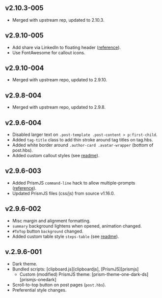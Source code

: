 ## v2.10.3-005
- Merged with upstream rep, updated to 2.10.3.

## v2.9.10-005
- Add share via LinkedIn to floating header ([reference][linkedin-share]).
- Use FontAwesome for callout icons.

[linkedin-share]: https://forum.ghost.org/t/additional-social-accounts-in-general-settings/750/24

## v2.9.10-004
- Merged with upstream repo, updated to 2.9.10.

## v2.9.8-004
- Merged with upstream repo, updated to 2.9.8.

## v2.9.6-004

- Disabled larger text on `.post-template .post-content > p:first-child`.
- Added `tag-title` class to add thin stroke around tag titles on tag.hbs.
- Added white border around `.author-card .avatar-wrapper` (bottom of post.hbs).
- Added custom callout styles (see [readme](readme.md#features)).

## v2.9.6-003

- Added PrismJS `command-line` hack to allow multiple-prompts ([reference][cmdline-hack]).
- Updated PrismJS files (css/js) from source v1.16.0.

[cmdline-hack]: https://github.com/PrismJS/prism/issues/1021#issuecomment-477791027

## v2.9.6-002

- Misc margin and alignment formatting.
- `summary` background lightens when opened, animation changed.
- `#ToTop` button `background` changed.
- Added custom table style `steps-table` (see [readme](readme.md#features)).

## v.2.9.6-001

- Dark theme.
- Bundled scripts: [clipboard.js][clipboardjs], [PrismJS][prismjs]
  - Custom (modified) PrismJS theme: [prism-theme-one-dark-ds][prismjs-onedark]
- Scroll-to-top button on post pages (`post.hbs`).
- Preferential style changes.